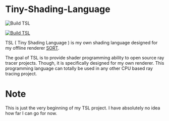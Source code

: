 # Tiny-Shading-Language
![Build TSL](https://github.com/JiayinCao/Tiny-Shading-Language/workflows/Build%20TSL/badge.svg)

[![Build TSL](https://github.com/JiayinCao/Tiny-Shading-Language/workflows/Build%20TSL/badge.svg)](https://actions-badge.atrox.dev/Jiayincao/Tiny-Shading-Language/goto)

TSL ( Tiny Shading Language ) is my own shading language designed for my offline renderer [SORT](http://sort-renderer.com/).

The goal of TSL is to provide shader programming ability to open source ray tracer projects. 
Though, it is specifically designed for my own renderer. 
This programming language can totally be used in any other CPU based ray tracing project.

# Note

This is just the very beginning of my TSL project. I have absolutely no idea how far I can go for now.
